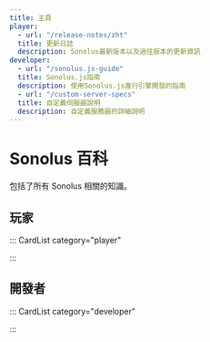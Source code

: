 ```yaml
---
title: 主頁
player:
  - url: "/release-notes/zht"
  title: 更新日誌
  description: Sonolus最新版本以及過往版本的更新資訊
developer:
  - url: "/sonolus.js-guide"
  title: Sonolus.js指南
  description: 使用Sonolus.js進行引擎開發的指南
  - url: "/custom-server-specs"
  title: 自定義伺服器說明
  description: 自定義服務器的詳細說明
---
```


# Sonolus 百科

包括了所有 Sonolus 相關的知識。

## 玩家

::: CardList category="player"

:::

## 開發者

::: CardList category="developer"

:::
